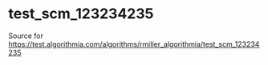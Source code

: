 # test_scm_123234235
Source for https://test.algorithmia.com/algorithms/rmiller_algorithmia/test_scm_123234235

